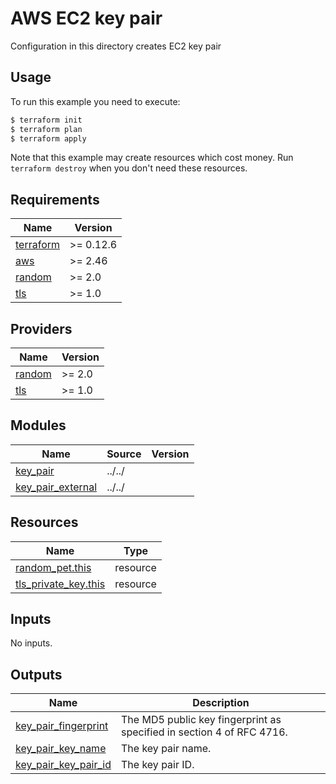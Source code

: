 # AWS EC2 key pair

Configuration in this directory creates EC2 key pair

## Usage

To run this example you need to execute:

```bash
$ terraform init
$ terraform plan
$ terraform apply
```

Note that this example may create resources which cost money. Run `terraform destroy` when you don't need these resources.

<!-- BEGINNING OF PRE-COMMIT-TERRAFORM DOCS HOOK -->
## Requirements

| Name | Version |
|------|---------|
| <a name="requirement_terraform"></a> [terraform](#requirement\_terraform) | >= 0.12.6 |
| <a name="requirement_aws"></a> [aws](#requirement\_aws) | >= 2.46 |
| <a name="requirement_random"></a> [random](#requirement\_random) | >= 2.0 |
| <a name="requirement_tls"></a> [tls](#requirement\_tls) | >= 1.0 |

## Providers

| Name | Version |
|------|---------|
| <a name="provider_random"></a> [random](#provider\_random) | >= 2.0 |
| <a name="provider_tls"></a> [tls](#provider\_tls) | >= 1.0 |

## Modules

| Name | Source | Version |
|------|--------|---------|
| <a name="module_key_pair"></a> [key\_pair](#module\_key\_pair) | ../../ |  |
| <a name="module_key_pair_external"></a> [key\_pair\_external](#module\_key\_pair\_external) | ../../ |  |

## Resources

| Name | Type |
|------|------|
| [random_pet.this](https://registry.terraform.io/providers/hashicorp/random/latest/docs/resources/pet) | resource |
| [tls_private_key.this](https://registry.terraform.io/providers/hashicorp/tls/latest/docs/resources/private_key) | resource |

## Inputs

No inputs.

## Outputs

| Name | Description |
|------|-------------|
| <a name="output_key_pair_fingerprint"></a> [key\_pair\_fingerprint](#output\_key\_pair\_fingerprint) | The MD5 public key fingerprint as specified in section 4 of RFC 4716. |
| <a name="output_key_pair_key_name"></a> [key\_pair\_key\_name](#output\_key\_pair\_key\_name) | The key pair name. |
| <a name="output_key_pair_key_pair_id"></a> [key\_pair\_key\_pair\_id](#output\_key\_pair\_key\_pair\_id) | The key pair ID. |
<!-- END OF PRE-COMMIT-TERRAFORM DOCS HOOK -->
